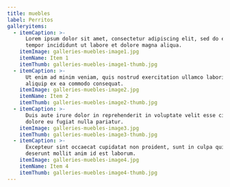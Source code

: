 ```yaml
---
title: muebles
label: Perritos
galleryitems:
  - itemCaption: >-
      Lorem ipsum dolor sit amet, consectetur adipiscing elit, sed do eiusmod
      tempor incididunt ut labore et dolore magna aliqua.
    itemImage: galleries-muebles-image1.jpg
    itemName: Item 1
    itemThumb: galleries-muebles-image1-thumb.jpg
  - itemCaption: >-
      Ut enim ad minim veniam, quis nostrud exercitation ullamco laboris nisi ut
      aliquip ex ea commodo consequat.
    itemImage: galleries-muebles-image2.jpg
    itemName: Item 2
    itemThumb: galleries-muebles-image2-thumb.jpg
  - itemCaption: >-
      Duis aute irure dolor in reprehenderit in voluptate velit esse cillum
      dolore eu fugiat nulla pariatur.
    itemImage: galleries-muebles-image3.jpg
    itemThumb: galleries-muebles-image3-thumb.jpg
  - itemCaption: >-
      Excepteur sint occaecat cupidatat non proident, sunt in culpa qui officia
      deserunt mollit anim id est laborum.
    itemImage: galleries-muebles-image4.jpg
    itemName: Item 4
    itemThumb: galleries-muebles-image4-thumb.jpg
---
```


